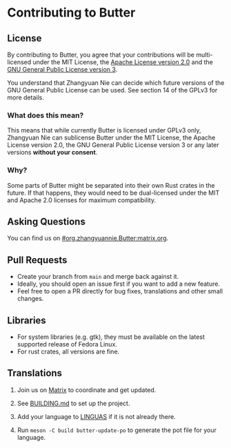 # Contributing to Butter

## License

By contributing to Butter, you agree that your contributions will be multi-licensed under the MIT License, the [Apache License version 2.0](https://www.apache.org/licenses/LICENSE-2.0) and the [GNU General Public License version 3](https://www.gnu.org/licenses/gpl-3.0.html).

You understand that Zhangyuan Nie can decide which future versions of the GNU General Public License can be used. See section 14 of the GPLv3 for more details.

### What does this mean?

This means that while currently Butter is licensed under GPLv3 only, Zhangyuan Nie can sublicense Butter under the MIT License, the Apache License version 2.0, the GNU General Public License version 3 or any later versions **without your consent**.

### Why?

Some parts of Butter might be separated into their own Rust crates in the future. If that happens, they would need to be dual-licensed under the MIT and Apache 2.0 licenses for maximum compatibility.

## Asking Questions

You can find us on [#org.zhangyuannie.Butter:matrix.org](https://matrix.to/#/#org.zhangyuannie.Butter:matrix.org).

## Pull Requests

- Create your branch from `main` and merge back against it.
- Ideally, you should open an issue first if you want to add a new feature.
- Feel free to open a PR directly for bug fixes, translations and other small changes.

## Libraries

- For system libraries (e.g. gtk), they must be available on the latest supported release of Fedora Linux.
- For rust crates, all versions are fine.

## Translations

1. Join us on [Matrix](#Asking-Questions) to coordinate and get updated.

2. See [BUILDING.md](BUILDING.md) to set up the project.

3. Add your language to [LINGUAS](po/LINGUAS) if it is not already there.

4. Run `meson -C build butter-update-po` to generate the pot file for your language.
